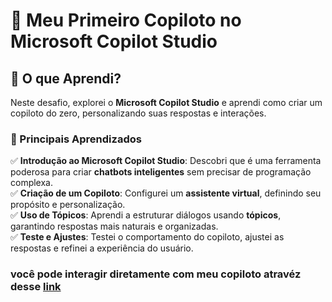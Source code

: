 # 🚀 Meu Primeiro Copiloto no Microsoft Copilot Studio  

## 📌 O que Aprendi?  
Neste desafio, explorei o **Microsoft Copilot Studio** e aprendi como criar um copiloto do zero, personalizando suas respostas e interações.  

### 🎯 Principais Aprendizados  
✅ **Introdução ao Microsoft Copilot Studio**: Descobri que é uma ferramenta poderosa para criar **chatbots inteligentes** sem precisar de programação complexa.  
✅ **Criação de um Copiloto**: Configurei um **assistente virtual**, definindo seu propósito e personalização.  
✅ **Uso de Tópicos**: Aprendi a estruturar diálogos usando **tópicos**, garantindo respostas mais naturais e organizadas.  
✅ **Teste e Ajustes**: Testei o comportamento do copiloto, ajustei as respostas e refinei a experiência do usuário.  

### você pode interagir diretamente com meu copiloto atravéz desse [link](https://copilotstudio.microsoft.com/environments/28a6ad5e-4ef7-ecc2-802d-a4812122d0e4/bots/cr0b7_diOsTravelAgent/canvas?__version__=2&enableFileAttachment=true)